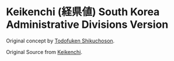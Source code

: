 # Keikenchi (経県値) South Korea Administrative Divisions Version 

Original concept by [Todofuken Shikuchoson](https://uub.jp/kkn/).

Original Source from [Keikenchi](https://github.com/Snack-X/keikenchi).